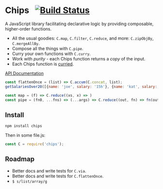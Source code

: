 # Chips &nbsp; [![Build Status](https://travis-ci.org/chrisisler/chips.svg?branch=master)](https://travis-ci.org/chrisisler/chips)
A JavaScript library facilitating declarative logic by providing composable, higher-order functions.

* All the usual goodies:  `C.map`, `C.filter`, `C.reduce`, and more: `C.zipObjBy`, `C.mergeAllBy`.
* Compose all the things with `C.pipe`.
* Curry your own functions with `C.curry`.
* Work with _purity_ - each Chips function returns a _copy_ of the input.
* Each Chips function is [curried](https://www.sitepoint.com/currying-in-functional-javascript/).

[API Documentation](https://github.com/chrisisler/chips/blob/master/API.md)

```javascript
const flattenOnce = (list) => C.accum(C.concat, list);
getSalariesOver20([{name: 'joe', salary: '15h'}, {name: 'kat', salary: '30h'}]); //=> 30

const map = (f) => C.reduce((xs, x) => )
const pipe = (fn0, ...fns) => (...args) => C.reduce((out, fn) => fn(out), fn0(args), fns);
```

## Install
```bash
npm install chips
```
Then in some file.js:
```javascript
const C = require('chips');
```

## Roadmap
- Better docs and write tests for `C.via`.
- Better docs and write tests for `C.flattenOnce`.
- `$ s/list/array/g`
